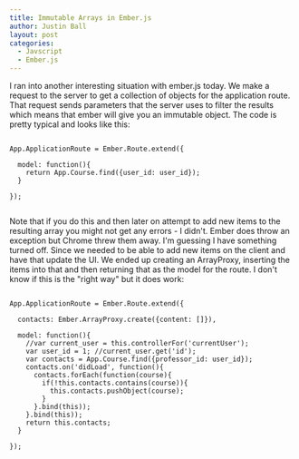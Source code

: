 ```yaml
---
title: Immutable Arrays in Ember.js
author: Justin Ball
layout: post
categories:
  - Javscript
  - Ember.js
---
```


<p>I ran into another interesting situation with ember.js today. We make a request to the server to get a collection
of objects for the application route. That request sends parameters that the server uses to filter the results
which means that ember will give you an immutable object. The code is pretty typical and looks like this:</p>

<pre><code class="javascript">
App.ApplicationRoute = Ember.Route.extend({

  model: function(){
    return App.Course.find({user_id: user_id});
  }

});

</pre></code>


<p>Note that if you do this and then later on attempt to add new items to the resulting array you might not get any errors -
  I didn't. Ember does throw an exception but Chrome threw them away. I'm guessing I have something turned off.
  Since we needed to be able to add new items on the client and have that update the UI. We ended up creating
  an ArrayProxy, inserting the items into that and then returning that as the model for the route.
  I don't know if this is the "right way" but it does work:</p>

<pre><code class="javascript">
App.ApplicationRoute = Ember.Route.extend({

  contacts: Ember.ArrayProxy.create({content: []}),

  model: function(){
    //var current_user = this.controllerFor('currentUser');
    var user_id = 1; //current_user.get('id');
    var contacts = App.Course.find({professor_id: user_id});
    contacts.on('didLoad', function(){
      contacts.forEach(function(course){
        if(!this.contacts.contains(course)){
          this.contacts.pushObject(course);
        }
      }.bind(this));
    }.bind(this));
    return this.contacts;
  }

});

</pre></code>
